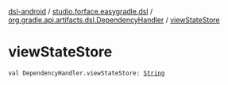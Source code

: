 [dsl-android](../../index.md) / [studio.forface.easygradle.dsl](../index.md) / [org.gradle.api.artifacts.dsl.DependencyHandler](index.md) / [viewStateStore](./view-state-store.md)

# viewStateStore

`val DependencyHandler.viewStateStore: `[`String`](https://kotlinlang.org/api/latest/jvm/stdlib/kotlin/-string/index.html)